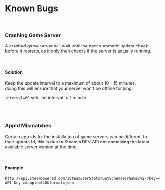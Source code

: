 
# Known Bugs

<br>

### Crashing Game Server

A crashed game server will wait until the next automatic update check  
before it restarts, as it only then checks if the server is actually running.

<br>

#### Solution

Keep the update interval to a maximum of about 10 - 15 minutes,  
doing this will ensure that your server won't be offline for long.

`interval=60` sets the interval to 1 minute.

<br>
<br>

### AppId Mismatches

Certain app ids for the installation of game servers can be different to  
their update Id, this is due to Steam's DEV API not containing the latest  
available server version at the time.

<br>

#### Example

```
http://api.steampowered.com/ISteamUserStats/GetSchemaForGame/v2/?key=< API Key >&appid=740&format=json
```

<br>
